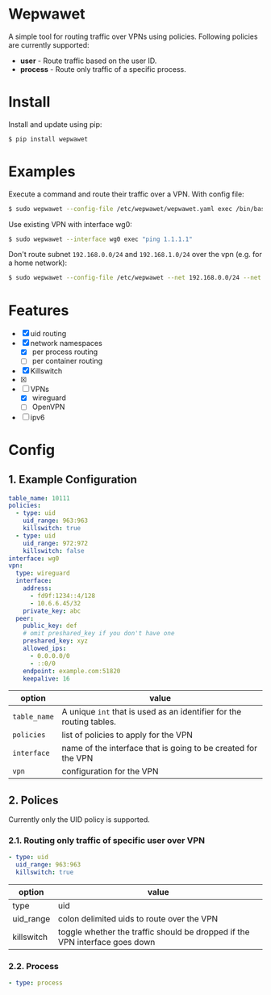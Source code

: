 # Wepwawet

A simple tool for routing traffic over VPNs using policies. Following policies are currently supported:

* **user** - Route traffic based on the user ID.
* **process** - Route only traffic of a specific process.



# Install

Install and update using pip:

```bash
$ pip install wepwawet
```

# Examples

Execute a command and route their traffic over a VPN. With config file:

```bash
$ sudo wepwawet --config-file /etc/wepwawet/wepwawet.yaml exec /bin/bash
```

Use existing VPN with interface wg0:

```bash
$ sudo wepwawet --interface wg0 exec "ping 1.1.1.1"
```

Don't route subnet `192.168.0.0/24` and `192.168.1.0/24` over the vpn (e.g. for a home network):

```bash
$ sudo wepwawet --config-file /etc/wepwawet --net 192.168.0.0/24 --net 192.168.1.0/24 exec "ping 1.1.1.1"
```

# Features

- [x] uid routing
- [x] network namespaces
  - [x] per process routing
  - [ ] per container routing
- [x] Killswitch
- [x]
- [ ] VPNs
  - [x] wireguard
  - [ ] OpenVPN
- [ ] ipv6

# Config

## 1. Example Configuration

```yaml
table_name: 10111
policies:
  - type: uid
    uid_range: 963:963
    killswitch: true
  - type: uid
    uid_range: 972:972
    killswitch: false
interface: wg0
vpn:
  type: wireguard
  interface:
    address:
      - fd9f:1234::4/128
      - 10.6.6.45/32
    private_key: abc
  peer:
    public_key: def
    # omit preshared_key if you don't have one
    preshared_key: xyz
    allowed_ips:
      - 0.0.0.0/0
      - ::0/0
    endpoint: example.com:51820
    keepalive: 16
```

| option | value |
| --- | --- |
| `table_name` | A unique `int` that is used as an identifier for the routing tables. |
| `policies` | list of policies to apply for the VPN |
| `interface` | name of the interface that is going to be created for the VPN |
| `vpn` | configuration for the VPN |

## 2. Polices

Currently only the UID policy is supported.

### 2.1. Routing only traffic of specific user over VPN

```yaml
- type: uid
  uid_range: 963:963
  killswitch: true
```

| option | value |
| --- | --- |
| type | uid |
| uid_range | colon delimited uids to route over the VPN |
| killswitch | toggle whether the traffic should be dropped if the VPN interface goes down |


### 2.2. Process

```yaml
- type: process
```
